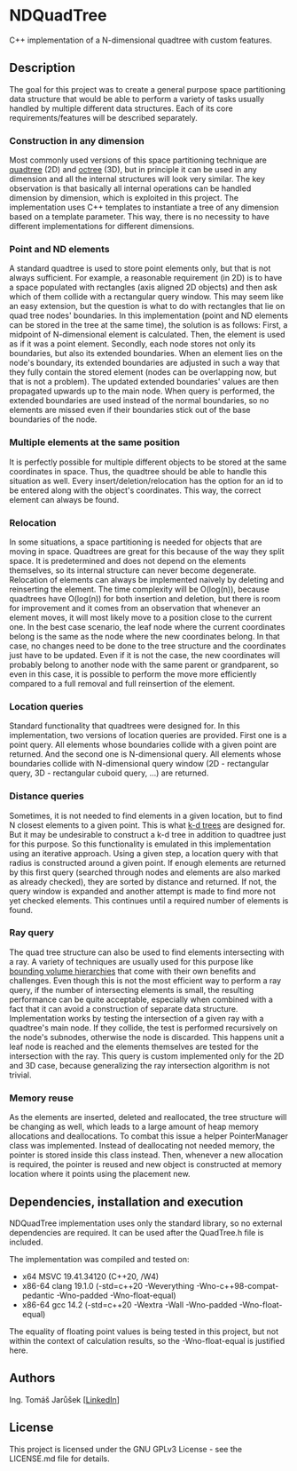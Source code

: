 # NDQuadTree

C++ implementation of a N-dimensional quadtree with custom features.

## Description

The goal for this project was to create a general purpose space partitioning data structure that would be able to perform a variety of tasks usually handled by multiple different data structures. Each of its core requirements/features will be described separately.

### Construction in any dimension

Most commonly used versions of this space partitioning technique are [quadtree](https://en.wikipedia.org/wiki/Quadtree) (2D) and [octree](https://en.wikipedia.org/wiki/Octree) (3D), but in principle it can be used in any dimension and all the internal structures will look very similar. The key observation is that basically all internal operations can be handled dimension by dimension, which is exploited in this project. The implementation uses C++ templates to instantiate a tree of any dimension based on a template parameter. This way, there is no necessity to have different implementations for different dimensions.

### Point and ND elements

A standard quadtree is used to store point elements only, but that is not always sufficient. For example, a reasonable requirement (in 2D) is to have a space populated with rectangles (axis aligned 2D objects) and then ask which of them collide with a rectangular query window. This may seem like an easy extension, but the question is what to do with rectangles that lie on quad tree nodes' boundaries. In this implementation (point and ND elements can be stored in the tree at the same time), the solution is as follows: First, a midpoint of N-dimensional element is calculated. Then, the element is used as if it was a point element. Secondly, each node stores not only its boundaries, but also its extended boundaries. When an element lies on the node's boundary, its extended boundaries are adjusted in such a way that they fully contain the stored element (nodes can be overlapping now, but that is not a problem). The updated extended boundaries' values are then propagated upwards up to the main node. When query is performed, the extended boundaries are used instead of the normal boundaries, so no elements are missed even if their boundaries stick out of the base boundaries of the node.

### Multiple elements at the same position

It is perfectly possible for multiple different objects to be stored at the same coordinates in space. Thus, the quadtree should be able to handle this situation as well. Every insert/deletion/relocation has the option for an id to be entered along with the object's coordinates. This way, the correct element can always be found.

### Relocation

In some situations, a space partitioning is needed for objects that are moving in space. Quadtrees are great for this because of the way they split space. It is predetermined and does not depend on the elements themselves, so its internal structure can never become degenerate. Relocation of elements can always be implemented naively by deleting and reinserting the element. The time complexity will be O(log(n)), because quadtrees have O(log(n)) for both insertion and deletion, but there is room for improvement and it comes from an observation that whenever an element moves, it will most likely move to a position close to the current one. In the best case scenario, the leaf node where the current coordinates belong is the same as the node where the new coordinates belong. In that case, no changes need to be done to the tree structure and the coordinates just have to be updated. Even if it is not the case, the new coordinates will probably belong to another node with the same parent or grandparent, so even in this case, it is possible to perform the move more efficiently compared to a full removal and full reinsertion of the element.

### Location queries

Standard functionality that quadtrees were designed for. In this implementation, two versions of location queries are provided. First one is a point query. All elements whose boundaries collide with a given point are returned. And the second one is N-dimensional query. All elements whose boundaries collide with N-dimensional query window (2D - rectangular query, 3D - rectangular cuboid query, ...) are returned. 

### Distance queries

Sometimes, it is not needed to find elements in a given location, but to find N closest elements to a given point. This is what [k-d trees](https://en.wikipedia.org/wiki/K-d_tree) are designed for. But it may be undesirable to construct a k-d tree in addition to quadtree just for this purpose. So this functionality is emulated in this implementation using an iterative approach. Using a given step, a location query with that radius is constructed around a given point. If enough elements are returned by this first query (searched through nodes and elements are also marked as already checked), they are sorted by distance and returned. If not, the query window is expanded and another attempt is made to find more not yet checked elements. This continues until a required number of elements is found.

### Ray query

The quad tree structure can also be used to find elements intersecting with a ray. A variety of techniques are usually used for this purpose like [bounding volume hierarchies](https://en.wikipedia.org/wiki/Bounding_volume_hierarchy) that come with their own benefits and challenges. Even though this is not the most efficient way to perform a ray query, if the number of intersecting elements is small, the resulting performance can be quite acceptable, especially when combined with a fact that it can avoid a construction of separate data structure. Implementation works by testing the intersection of a given ray with a quadtree's main node. If they collide, the test is performed recursively on the node's subnodes, otherwise the node is discarded. This happens unit a leaf node is reached and the elements themselves are tested for the intersection with the ray. This query is custom implemented only for the 2D and 3D case, because generalizing the ray intersection algorithm is not trivial.

### Memory reuse

As the elements are inserted, deleted and reallocated, the tree structure will be changing as well, which leads to a large amount of heap memory allocations and deallocations. To combat this issue a helper PointerManager class was implemented. Instead of deallocating not needed memory, the pointer is stored inside this class instead. Then, whenever a new allocation is required, the pointer is reused and new object is constructed at memory location where it points using the placement new.

## Dependencies, installation and execution

NDQuadTree implementation uses only the standard library, so no external dependencies are required. It can be used after the QuadTree.h file is included.

The implementation was compiled and tested on:
* x64 MSVC 19.41.34120 (C++20, /W4) 
* x86-64 clang 19.1.0 (-std=c++20 -Weverything -Wno-c++98-compat-pedantic -Wno-padded -Wno-float-equal)
* x86-64 gcc 14.2 (-std=c++20 -Wextra -Wall -Wno-padded -Wno-float-equal)

The equality of floating point values is being tested in this project, but not within the context of calculation results, so the -Wno-float-equal is justified here.

## Authors

Ing. Tomáš Jarůšek \[[LinkedIn](https://www.linkedin.com/in/tomáš-jarůšek-7a765284)\]

## License

This project is licensed under the GNU GPLv3 License - see the LICENSE.md file for details.
	